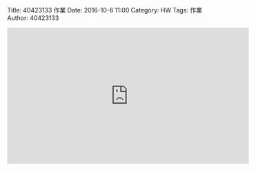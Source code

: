 Title: 40423133 作業
Date: 2016-10-6 11:00
Category: HW
Tags: 作業
Author: 40423133




<!-- PELICAN_END_SUMMARY -->


<iframe width="560" height="315" src="https://www.youtube.com/embed/5EdLQnqd8PU" frameborder="0" allowfullscreen></iframe>